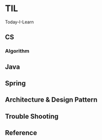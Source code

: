 # TIL
Today-I-Learn

## CS
### Algorithm

## Java

## Spring

## Architecture & Design Pattern

## Trouble Shooting

## Reference
